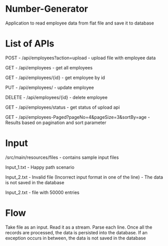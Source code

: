 # Number-Generator
Application to read employee data from flat file and save it to database

# List of APIs
POST - /api/employees?action=upload   - upload file with employee data

GET - /api/employees   - get all employees

GET - /api/employees/{id}  - get employee by id

PUT - /api/employees/   - update employee

DELETE - /api/employees/{id}  -  delete employee

GET - /api/employees/status   - get status of upload api

GET - /api/employees-Paged?pageNo=4&pageSize=3&sortBy=age -  Results based on pagination and sort parameter

# Input
/src/main/resources/files - contains sample input files

Input_1.txt - Happy path scenario

Input_2.txt - Invalid file (Incorrect input format in one of the line) - The data is not saved in the database

Input_2.txt - file with 50000 entries

# Flow
Take file as an input. Read it as a stream. Parse each line. Once all the records are processed, the data is persisted into the database.
If an exception occurs in between, the data is not saved in the database


